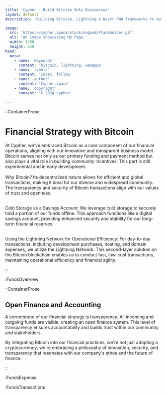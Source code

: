 ```yaml
---
title: 'Cypher - Build Bitcoin Only Businesses'
layout: default
description: 'Building Bitcoin, Lightning & Nostr PWA frameworks to build faster & better.'

image:
  src: 'https://cypher.space/stock/nogood/Placeholder.gif'
  alt: 'An image showcasing My Page.'
  width: 1200
  height: 630
head:
  meta:
    - name: 'keywords'
      content: 'bitcoin, lightning, webapps'
    - name: 'robots'
      content: 'index, follow'
    - name: 'author'
      content: 'Cypher.space'
    - name: 'copyright'
      content: '© 2024 cypher'

---
```



::ContainerProse
# Financial Strategy with Bitcoin

At Cypher, we've embraced Bitcoin as a core component of our financial operations, aligning with our innovative and transparent business model. Bitcoin serves not only as our primary funding and payment method but also plays a vital role in building community incentives. This part is still experimental and in early development.
<br><br>
Why Bitcoin?  Its decentralized nature allows for efficient and global transactions, making it ideal for our diverse and widespread community. The transparency and security of Bitcoin transactions align with our values of trust and openness.
<br><br>

Cold Storage as a Savings Account: We leverage cold storage to securely hold a portion of our funds offline. This approach functions like a digital savings account, providing enhanced security and stability for our long-term financial reserves.
<br><br>

Using the Lightning Network for Operational Efficiency: For day-to-day transactions, including development purchases, hosting, and domain expenses, we utilize the Lightning Network. This second-layer solution on the Bitcoin blockchain enables us to conduct fast, low-cost transactions, maintaining operational efficiency and financial agility.

::

:FundsOverview

::ContainerProse
## Open Finance and Accounting

A cornerstone of our financial strategy is transparency. All incoming and outgoing funds are visible, creating an open finance system. This level of transparency ensures accountability and builds trust within our community and stakeholders.

By integrating Bitcoin into our financial practices, we're not just adopting a cryptocurrency; we're embracing a philosophy of innovation, security, and transparency that resonates with our company's ethos and the future of finance.

::

:FundsExpense

:FundsTransactions